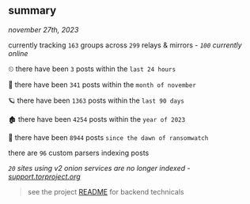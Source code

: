 
## summary
_november 27th, 2023_

currently tracking `163` groups across `299` relays & mirrors - _`100` currently online_

⏲ there have been `3` posts within the `last 24 hours`

🦈 there have been `341` posts within the `month of november`

🪐 there have been `1363` posts within the `last 90 days`

🏚 there have been `4254` posts within the `year of 2023`

🦕 there have been `8944` posts `since the dawn of ransomwatch`

there are `96` custom parsers indexing posts

_`20` sites using v2 onion services are no longer indexed - [support.torproject.org](https://support.torproject.org/onionservices/v2-deprecation/)_

> see the project [README](https://github.com/joshhighet/ransomwatch#ransomwatch--) for backend technicals
